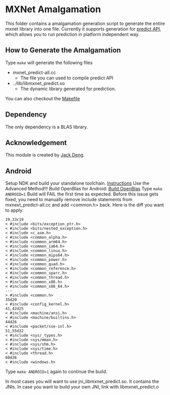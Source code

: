 MXNet Amalgamation
==================
This folder contains a amalgamation generation script to generate the entire mxnet library into one file.
Currently it supports generation for [predict API](../include/mxnet/c_predict_api.h),
which allows you to run prediction in platform independent way.

How to Generate the Amalgamation
--------------------------------
Type ```make``` will generate the following files
- mxnet_predict-all.cc
  - The file you can used to compile predict API
- ../lib/libmxnet_predict.so
  - The dynamic library generated for prediction.

You can also checkout the [Makefile](Makefile)

Dependency
----------
The only dependency is a BLAS library.

Acknowledgement
---------------
This module is created by [Jack Deng](https://github.com/jdeng).

Android
---------------
Setup NDK and build your standalone toolchain. [Instructions](http://developer.android.com/ndk/guides/standalone_toolchain.html#itc) Use the Advanced Method!!!
Build OpenBlas for Android: [Build OpenBlas](https://github.com/xianyi/OpenBLAS/wiki/How-to-build-OpenBLAS-for-Android)
Type ```make ANDROID=1```
Build will FAIL the first time as expected. Before this issue gets fixed, you need to manually remove include statements from mxnext_predict-all.cc and add <common.h> back. Here is the diff you want to apply:

```
19,33c19
< #include <bits/exception_ptr.h>
< #include <bits/nested_exception.h>
< #include <c_asm.h>
< #include <common_alpha.h>
< #include <common_arm64.h>
< #include <common_ia64.h>
< #include <common_linux.h>
< #include <common_mips64.h>
< #include <common_power.h>
< #include <common_quad.h>
< #include <common_reference.h>
< #include <common_sparc.h>
< #include <common_thread.h>
< #include <common_x86.h>
< #include <common_x86_64.h>
---
> #include <common.h>
35d20
< #include <config_kernel.h>
41,42d25
< #include <machine/ansi.h>
< #include <machine/builtins.h>
44d26
< #include <packet/sse-inl.h>
51,55d32
< #include <sys/_types.h>
< #include <sys/mman.h>
< #include <sys/shm.h>
< #include <sys/time.h>
< #include <thread.h>
60d36
< #include <windows.h>

```

Type ```make ANDROID=1``` again to continue the build.

In most cases you will want to use jni_libmxnet_predict.so. It contains the JNIs. In case you want to build your own JNI, link with libmxnet_predict.o
